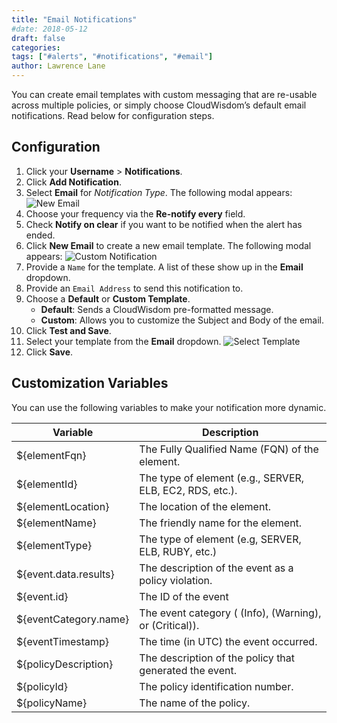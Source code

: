 ```yaml
---
title: "Email Notifications"
#date: 2018-05-12
draft: false
categories:
tags: ["#alerts", "#notifications", "#email"]
author: Lawrence Lane
---
```


You can create email templates with custom messaging that are re-usable across multiple policies, or simply choose CloudWisdom’s default email notifications. Read below for configuration steps.

## Configuration
1. Click your **Username** > **Notifications**.
2. Click **Add Notification**.
3. Select **Email** for _Notification Type_. The following modal appears:
![New Email](/images/notifications-emails/new-email.png)
4. Choose your frequency via the **Re-notify every** field.
5. Check **Notify on clear** if you want to be notified when the alert has ended.
6. Click **New Email** to create a new email template. The following modal appears:
![Custom Notification](/images/notifications-emails/custom-notification.png)
7. Provide a `Name` for the template. A list of these show up in the **Email** dropdown.
8. Provide an `Email Address` to send this notification to.
9. Choose a **Default** or **Custom Template**.
   - **Default**: Sends a CloudWisdom pre-formatted message.
   - **Custom**: Allows you to customize the Subject and Body of the email.
10. Click **Test and Save**.
11. Select your template from the **Email** dropdown.
![Select Template](/images/notifications-emails/select-template.png)
12. Click **Save**.

## Customization Variables
You can use the following variables to make your notification more dynamic.

| Variable              | Description                                              |
|-----------------------|----------------------------------------------------------|
| ${elementFqn}         | The Fully Qualified Name (FQN) of the element.           |
| ${elementId}          | The type of element (e.g., SERVER, ELB, EC2, RDS, etc.). |
| ${elementLocation}    | The location of the element.                             |
| ${elementName}        | The friendly name for the element.                       |
| ${elementType}        | The type of element (e.g, SERVER, ELB, RUBY, etc.)       |
| ${event.data.results} | The description of the event as a policy violation.      |
| ${event.id}           | The ID of the event                                      |
| ${eventCategory.name} | The event category ( (Info), (Warning), or (Critical)).  |
| ${eventTimestamp}     | The time (in UTC) the event occurred.                    |
| ${policyDescription}  | The description of the policy that generated the event.  |
| ${policyId}           | The policy identification number.                        |
| ${policyName}         | The name of the policy.                                  |
